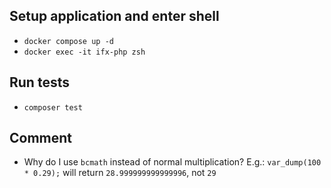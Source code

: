 
## Setup application and enter shell
- `docker compose up -d`
- `docker exec -it ifx-php zsh`

## Run tests
- `composer test`

## Comment 
- Why do I use `bcmath` instead of normal multiplication? E.g.: ```var_dump(100 * 0.29);``` will return ```28.999999999999996```, not ```29```